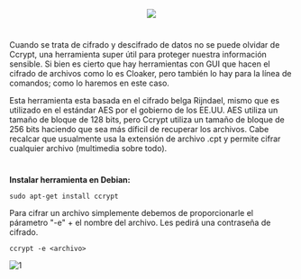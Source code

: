 <p align="center">
  <a href="https://github.com/DenverCoder1/readme-typing-svg"><img src="https://readme-typing-svg.herokuapp.com?color=13F700FF&width=350&lines=Cifrar+archivos+con+CCRYPT"></a>
</p>

<h1 align="center"></h1>

Cuando se trata de cifrado y descifrado de datos no se puede olvidar de Ccrypt, una herramienta super útil para proteger nuestra información sensible. Si bien es cierto que hay herramientas con GUI que hacen el cifrado de archivos como lo es Cloaker, pero también lo hay para la línea de comandos; como lo haremos en este caso.

Esta herramienta esta basada en el cifrado belga Rijndael, mismo que es utilizado en el estándar AES por el gobierno de los EE.UU. AES utiliza un tamaño de bloque de 128 bits, pero Ccrypt utiliza un tamaño de bloque de 256 bits haciendo que sea más díficil de recuperar los archivos. Cabe recalcar que usualmente usa la extensión de archivo .cpt y permite cifrar cualquier archivo (multimedia sobre todo).

<h1 align="center"></h1>

**Instalar herramienta en Debian:**
```
sudo apt-get install ccrypt
```

Para cifrar un archivo simplemente debemos de proporcionarle el párametro "-e" + el nombre del archivo. Les pedirá una contraseña de cifrado.
```
ccrypt -e <archivo>
```
![1](https://user-images.githubusercontent.com/75953873/179381300-04537638-5bd2-4f7f-a04d-14d342778214.png)
